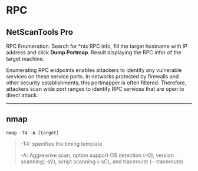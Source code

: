 # RPC

## NetScanTools Pro

RPC Enumeration. Search for \*nix RPC info, fill the target hostname with IP address and click **Dump Portmap**. Result displaying the RPC infor of the target machine.

Enumerating RPC endpoints enables attackers to identify any vulnerable services on these service ports. In networks protected by firewalls and other security establishments, this portmapper is often filtered. Therefore, attackers scan wide port ranges to identify RPC services that are open to direct attack.

***

## nmap

```
nmap -T4 -A [target]
```

> -T4: specifies the timing template&#x20;
>
> -A: Aggressive scan, option support OS detection (-O), version scanning(-sV), script scanning (-sC), and traceroute (--traceroute)



